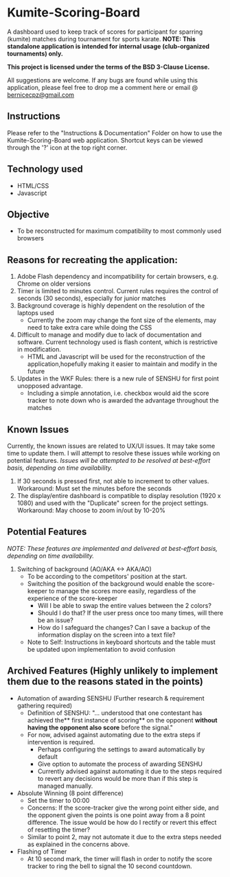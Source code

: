 # Kumite-Scoring-Board
A dashboard used to keep track of scores for participant for sparring (kumite) matches during tournament for sports karate.
**NOTE: This standalone application is intended for internal usage (club-organized tournaments) only.**

**This project is licensed under the terms of the BSD 3-Clause License.**

All suggestions are welcome. If any bugs are found while using this application, please feel free to drop me a comment here or email @ bernicecpz@gmail.com

## Instructions
Please refer to the "Instructions & Documentation" Folder on how to use the Kumite-Scoring-Board web application. Shortcut keys can be viewed through the '?' icon at the top right corner.

## Technology used
- HTML/CSS
- Javascript

## Objective
- To be reconstructed for maximum compatibility to most commonly used browsers

## Reasons for recreating the application:
1. Adobe Flash dependency and incompatibility for certain browsers, e.g. Chrome on older versions
2. Timer is limited to minutes control. Current rules requires the control of seconds (30 seconds), especially for junior matches
3. Background coverage is highly dependent on the resolution of the laptops used
    - Currently the zoom may change the font size of the elements, may need to take extra care while doing the CSS
4. Difficult to manage and modify due to lack of documentation and software. Current technology used is flash content, which is restrictive in modification.
    - HTML and Javascript will be used for the reconstruction of the application,hopefully making it easier to maintain and modify in the future
5. Updates in the WKF Rules: there is a new rule of SENSHU for first point unopposed advantage.
    - Including a simple annotation, i.e. checkbox would aid the score tracker to note down who is awarded the advantage throughout the matches

## Known Issues
Currently, the known issues are related to UX/UI issues. It may take some time to update them. I will attempt to resolve these issues while working on potential features. 
*Issues will be attempted to be resolved at best-effort basis, depending on time availability.*
1. If 30 seconds is pressed first, not able to increment to other values.  
Workaround: Must set the minutes before the seconds
2. The display/entire dashboard is compatible to display resolution (1920 x 1080) and used with the "Duplicate" screen for the project settings.  
Workaround: May choose to zoom in/out by 10-20%

## Potential Features
*NOTE: These features are implemented and delivered at best-effort basis, depending on time availability.*
1. Switching of background (AO/AKA <-> AKA/AO)
    - To be according to the competitors' position at the start.
    - Switching the position of the background would enable the score-keeper to manage the scores more easily, regardless of the experience of the score-keeper
        - Will I be able to swap the entire values between the 2 colors?
        - Should I do that? If the user press once too many times, will there be an issue?
        - How do I safeguard the changes? Can I save a backup of the information display on the screen into a text file?
    - Note to Self: Instructions in keyboard shortcuts and the table must be updated upon implementation to avoid confusion

## Archived Features (Highly unlikely to implement them due to the reasons stated in the points)
- Automation of awarding SENSHU (Further research & requirement gathering required)
    - Definition of SENSHU: "... understood that one contestant has achieved the** first instance of scoring** on the opponent **without having the opponent also score** before the signal."
    - For now, advised against automating due to the extra steps if intervention is required.
      - Perhaps configuring the settings to award automatically by default
      - Give option to automate the process of awarding SENSHU
      - Currently advised against automating it due to the steps required to revert any decisions would be more than if this step is managed manually.
- Absolute Winning (8 point difference)
    - Set the timer to 00:00
    - Concerns: If the score-tracker give the wrong point either side, and the opponent given the points is one point away from a 8 point difference. The issue would be how do I rectify or revert this effect of resetting the timer? 
    - Similar to point 2, may not automate it due to the extra steps needed as explained in the concerns above.
- Flashing of Timer
    - At 10 second mark, the timer will flash in order to notify the score tracker to ring the bell to signal the 10 second countdown.

